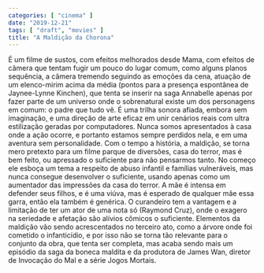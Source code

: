 ```yaml
---
categories: [ "cinema" ]
date: "2019-12-21"
tags: [ "draft", "movies" ]
title: "A Maldição da Chorona"
---
```

É um filme de sustos, com efeitos melhorados desde Mama, com efeitos
de câmera que tentam fugir um pouco do lugar comum, como alguns planos
sequência, a câmera tremendo seguindo as emoções da cena, atuação de
um elenco-mirim acima da média (pontos para a presença espontânea de
Jaynee-Lynne Kinchen), que tenta se inserir na saga Annabelle apenas por
fazer parte de um universo onde o sobrenatural existe um dos personagens
em comum: o padre que tudo vê. É uma trilha sonora afiada, embora sem
imaginação, e uma direção de arte eficaz em unir cenários reais com
ultra estilização geradas por computadores. Nunca somos apresentados à
casa onde a ação ocorre, e portanto estamos sempre perdidos nela, e em
uma aventura sem personalidade. Com o tempo a história, a maldição,
se torna mero pretexto para um filme parque de diversões, casa do
terror, mas é bem feito, ou apressado o suficiente para não pensarmos
tanto. No começo ele esboça um tema a respeito de abuso infantil e
famílias vulneráveis, mas nunca consegue desenvolver o suficiente,
usando apenas como um aumentador das impressões da casa do terror. A mãe
é intensa em defender seus filhos, e é uma viúva, mas é esperado de
qualquer mãe essa garra, então ela também é genérica. O curandeiro
tem a vantagem e a limitação de ter um ator de uma nota só (Raymond
Cruz), onde o exagero na seriedade e afetação são alívios cômicos o
suficiente. Elementos da maldição vão sendo acrescentados no terceiro
ato, como a árvore onde foi cometido o infanticídio, e por isso não
se torna tão relevante para o conjunto da obra, que tenta ser completa,
mas acaba sendo mais um episódio da saga da boneca maldita e da produtora
de James Wan, diretor de Invocação do Mal e a série Jogos Mortais.
